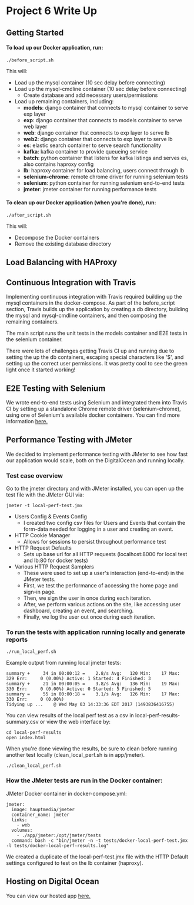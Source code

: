 # Project 6 Write Up
## Getting Started

#### To load up our Docker application, run:
```
./before_script.sh
```
This will:

* Load up the mysql container (10 sec delay before connecting)
* Load up the mysql-cmdline container (10 sec delay before connecting)
  - Create database and add necessary users/permissions
* Load up remaining containers, including:
  - __models__: django container that connects to mysql container to serve exp layer
  - __exp__: django container that connects to models container to serve web layer
  - __web__: django container that connects to exp layer to serve lb
  - __web2__: django container that connects to exp layer to serve lb
  - __es__: elastic search container to serve search functionality
  - __kafka__: kafka container to provide queueing service
  - __batch__: python container that listens for kafka listings and serves es, also contains haproxy config
  - __lb__: haproxy container for load balancing, users connect through lb
  - __selenium-chrome__: remote chrome driver for running selenium tests
  - __selenium__: python container for running selenium end-to-end tests
  - __jmeter__: jmeter container for running performance tests

#### To clean up our Docker application (when you're done), run:
 ```
 ./after_script.sh
 ```
This will:
* Decompose the Docker containers
* Remove the existing database directory

## Load Balancing with HAProxy
## Continuous Integration with Travis
Implementing continuous integration with Travis required building up the mysql containers in the docker-compose. As part of the before_script section, Travis builds up the application by creating a db directory, building the mysql and mysql-cmdline containers, and then composing the remaining containers. 

The main script runs the unit tests in the models container and E2E tests in the selenium container. 

There were lots of challenges getting Travis CI up and running due to setting the up the db containers, escaping special characters like '$', and setting up the correct user permissions. It was pretty cool to see the green light once it started working!

## E2E Testing with Selenium
We wrote end-to-end tests using Selenium and integrated them into Travis CI by setting up a standalone Chrome remote driver (selenium-chrome), using one of Selenium's available docker containers. You can find more information [here.](https://github.com/SeleniumHQ/docker-selenium)
## Performance Testing with JMeter
We decided to implement performance testing with JMeter to see how fast our application would scale, both on the DigitalOcean and running locally. 
### Test case overview
Go to the jmeter directory and with JMeter installed, you can open up the test file with the JMeter GUI via:
```
jmeter -t local-perf-test.jmx
```
* Users Config & Events Config
  - I created two config csv files for Users and Events that contain the form-data needed for logging in a user and creating an event.
* HTTP Cookie Manager
  - Allows for sessions to persist throughout performance test
* HTTP Request Defaults
  - Sets up base url for all HTTP requests (localhost:8000 for local test and lb:80 for docker tests)
* Various HTTP Request Samplers
  - These were used to set up a user's interaction (end-to-end) in the JMeter tests. 
  - First, we test the performance of accessing the home page and sign-in page.
  - Then, we sign the user in once during each iteration.
  - After, we perform various actions on the site, like accessing user dashboard, creating an event, and searching.
  - Finally, we log the user out once during each iteration.

### To run the tests with application running locally and generate reports
```
./run_local_perf.sh
```
Example output from running local jmeter tests:
```
summary +     34 in 00:00:12 =    2.8/s Avg:   120 Min:    17 Max:   329 Err:     0 (0.00%) Active: 1 Started: 4 Finished: 3
summary +     21 in 00:00:05 =    3.8/s Avg:   136 Min:    19 Max:   330 Err:     0 (0.00%) Active: 0 Started: 5 Finished: 5
summary =     55 in 00:00:18 =    3.1/s Avg:   126 Min:    17 Max:   330 Err:     0 (0.00%)
Tidying up ...    @ Wed May 03 14:33:36 EDT 2017 (1493836416755)
```
You can view results of the local perf test as a csv in local-perf-results-summary.csv or view the web interface by:
```
cd local-perf-results
open index.html
```
When you're done viewing the results, be sure to clean before running another test locally (clean_local_perf.sh is in app/jmeter).
```
./clean_local_perf.sh
```
### How the JMeter tests are run in the Docker container:

JMeter Docker container in docker-compose.yml:
```
jmeter:
  image: hauptmedia/jmeter
  container_name: jmeter
  links:
    - web
  volumes:
    - ./app/jmeter:/opt/jmeter/tests
  command: bash -c "bin/jmeter -n -t tests/docker-local-perf-test.jmx -l tests/docker-local-perf-results.log"
```
We created a duplicate of the local-perf-test.jmx file with the HTTP Default settings configured to test on the lb container (haproxy).

## Hosting on Digital Ocean
You can view our hosted app [here.](http://107.170.79.157:8000/)
